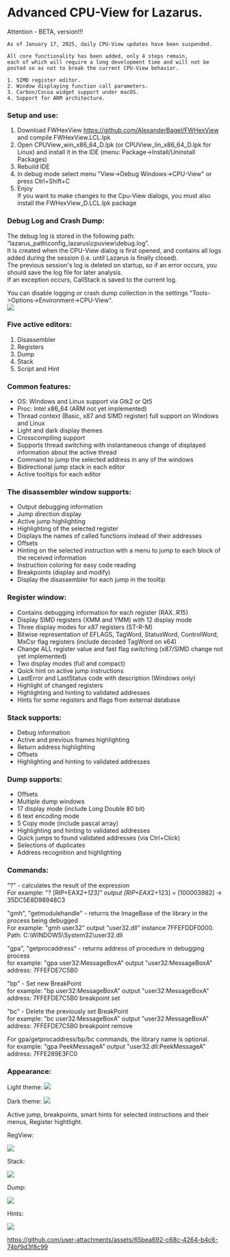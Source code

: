 Advanced CPU-View for Lazarus.
================

Attention - BETA, version!!!

``` 
As of January 17, 2025, daily CPU-View updates have been suspended.  

All core functionality has been added, only 4 steps remain,  
each of which will require a long development time and will not be  
posted so as not to break the current CPU-View behavior.  

1. SIMD register editor.
2. Window displaying function call parameters.
3. Carbon/Cocoa widget support under macOS.
4. Support for ARM architecture.
```

### Setup and use: 
1. Download FWHexView https://github.com/AlexanderBagel/FWHexView and compile FWHexView.LCL.lpk
2. Open CPUView_win_x86_64_D.lpk (or CPUView_lin_x86_64_D.lpk for Linux) and install it in the IDE (menu: Package->Install/Uninstall Packages) 
3. Rebuild IDE
4. In debug mode select menu "View->Debug Windows->CPU-View" or press Ctrl+Shift+C
5. Enjoy  
If you want to make changes to the Cpu-View dialogs, you must also install the FWHexView_D.LCL.lpk package

### Debug Log and Crash Dump:
The debug log is stored in the following path: “lazarus_path\config_lazarus\cpuview\debug.log”.  
It is created when the CPU-View dialog is first opened, and contains all logs added during the session (i.e. until Lazarus is finally closed).  
The previous session's log is deleted on startup, so if an error occurs, you should save the log file for later analysis.  
If an exception occurs, CallStack is saved to the current log.  
  
You can disable logging or crash dump collection in the settings "Tools->Options->Environment->CPU-View".  
![](https://raw.githubusercontent.com/AlexanderBagel/CPUView/main/img/settings.png)

### Five active editors:
1. Disassembler
2. Registers
3. Dump
4. Stack
5. Script and Hint

### Common features:
* OS: Windows and Linux support via Gtk2 or Qt5
* Proc: Intel x86_64 (ARM not yet implemented)
* Thread context (Basic, x87 and SIMD register) full support on Windows and Linux
* Light and dark display themes
* Crosscompiling support
* Supports thread switching with instantaneous change of displayed information about the active thread
* Command to jump the selected address in any of the windows
* Bidirectional jump stack in each editor
* Active tooltips for each editor

### The disassembler window supports:
* Output debugging information
* Jump direction display
* Active jump highlighting
* Highlighting of the selected register
* Displays the names of called functions instead of their addresses
* Offsets
* Hinting on the selected instruction with a menu to jump to each block of the received information
* Instruction coloring for easy code reading
* Breakpoints (display and modify)
* Display the disassembler for each jump in the tooltip

### Register window:
* Contains debugging information for each register (RAX..R15)
* Display SIMD registers (XMM and YMM) with 12 display mode
* Three display modes for x87 registers (ST-R-M)
* Bitwise representation of EFLAGS, TagWord, StatusWord, ControlWord, MxCsr flag registers (include decoded TagWord on x64)
* Change ALL register value and fast flag switching (x87/SIMD change not yet implemented)
* Two display modes (full and compact)
* Quick hint on active jump instructions
* LastError and LastStatus code with description (Windows only)
* Highlight of changed registers
* Highlighting and hinting to validated addresses
* Hints for some registers and flags from external database

### Stack supports:
* Debug information
* Active and previous frames highlighting
* Return address highlighting
* Offsets
* Highlighting and hinting to validated addresses

### Dump supports:
* Offsets
* Multiple dump windows
* 17 display mode (include Long Double 80 bit)
* 6 text encoding mode
* 5 Copy mode (include pascal array)
* Highlighting and hinting to validated addresses
* Quick jumps to found validated addresses (via Ctrl+Click)
* Selections of duplicates
* Address recognition and highlighting

### Commands:

"?" - calculates the result of the expression  
For example: "? [RIP+EAX*2+123]" output [RIP+EAX*2+123] = [100003982] -> 35DC5E8D98948C3

"gmh", "getmodulehandle" - returns the ImageBase of the library in the process being debugged  
For example: "gmh user32" output "user32.dll" instance 7FFEFDDF0000. Path: C:\WINDOWS\System32\user32.dll

"gpa", "getprocaddress" - returns address of procedure in debugging process  
for example: "gpa user32:MessageBoxA" output "user32:MessageBoxA" address: 7FFEFDE7C5B0

"bp" - Set new BreakPoint   
for example: "bp user32:MessageBoxA" output "user32:MessageBoxA" address: 7FFEFDE7C5B0 breakpoint set

"bc" - Delete the previously set BreakPoint  
for example: "bc user32:MessageBoxA" output "user32:MessageBoxA" address: 7FFEFDE7C5B0 breakpoint remove

For gpa/getprocaddress/bp/bc commands, the library name is optional.  
for example: "gpa PeekMessageA" output "user32.dll:PeekMessageA" address: 7FFE289E3FC0

### Appearance:

Light theme:
![](https://raw.githubusercontent.com/AlexanderBagel/CPUView/main/img/light.png)

Dark theme:
![](https://raw.githubusercontent.com/AlexanderBagel/CPUView/main/img/dark.png)

Active jump, breakpoints, smart hints for selected instructions and their menus, Register hightlight.

RegView:

<img src="https://raw.githubusercontent.com/AlexanderBagel/CPUView/main/img/regview.png"/>

Stack:

<img src="https://raw.githubusercontent.com/AlexanderBagel/CPUView/main/img/stackview.png"/>

Dump:

<img src="https://raw.githubusercontent.com/AlexanderBagel/CPUView/main/img/dumpview.png"/>

Hints:

<img src="https://raw.githubusercontent.com/AlexanderBagel/CPUView/main/img/hints.png"/>

https://github.com/user-attachments/assets/65bea692-c68c-4264-b4c6-74bf9d3f8c99


